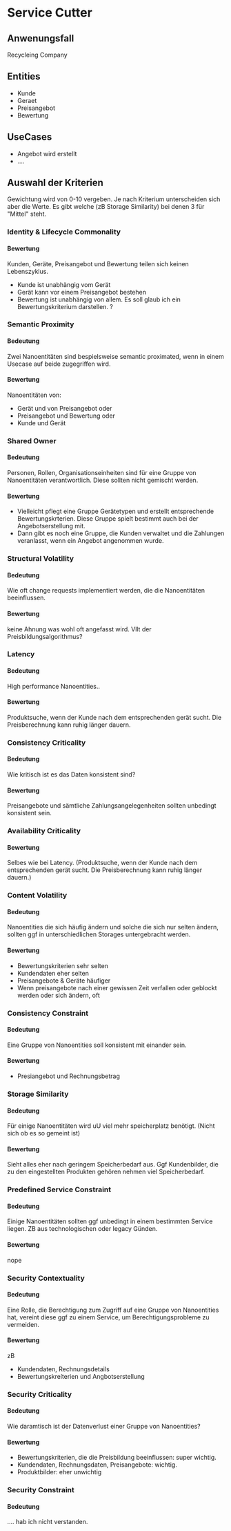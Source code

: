 # Service Cutter


## Anwenungsfall

Recycleing Company


## Entities

- Kunde
- Geraet
- Preisangebot
- Bewertung


## UseCases

- Angebot wird erstellt
- ....

## Auswahl der Kriterien

Gewichtung wird von 0-10 vergeben. Je nach Kriterium unterscheiden sich aber die Werte. Es gibt welche (zB Storage Similarity) bei denen 3 für "Mittel" steht.


### Identity & Lifecycle Commonality

#### Bewertung
Kunden, Geräte, Preisangebot und Bewertung teilen sich keinen Lebenszyklus.
- Kunde ist unabhängig vom Gerät
- Gerät kann vor einem Preisangebot bestehen
- Bewertung ist unabhängig von allem. Es soll glaub ich ein Bewertungskriterium darstellen. ?


### Semantic Proximity

#### Bedeutung
Zwei Nanoentitäten sind bespielsweise semantic proximated, wenn in einem Usecase auf beide zugegriffen wird.

#### Bewertung
Nanoentitäten von:
- Gerät und von Preisangebot oder
- Preisangebot und Bewertung oder
- Kunde und Gerät


### Shared Owner

#### Bedeutung
Personen, Rollen, Organisationseinheiten sind für eine Gruppe von Nanoentitäten verantwortlich. Diese sollten nicht gemischt werden.

#### Bewertung
- Vielleicht pflegt eine Gruppe Gerätetypen und erstellt entsprechende Bewertungskrterien. Diese Gruppe spielt bestimmt auch bei der Angebotserstellung mit.
- Dann gibt es noch eine Gruppe, die Kunden verwaltet und die Zahlungen veranlasst, wenn ein Angebot angenommen wurde.


### Structural Volatility

#### Bedeutung
Wie oft change requests implementiert werden, die die Nanoentitäten beeinflussen.

#### Bewertung
keine Ahnung was wohl oft angefasst wird. Vllt der Preisbildungsalgorithmus?


### Latency

#### Bedeutung
High performance Nanoentities..

#### Bewertung
Produktsuche, wenn der Kunde nach dem entsprechenden gerät sucht. Die Preisberechnung kann ruhig länger dauern.


### Consistency Criticality

#### Bedeutung
Wie kritisch ist es das Daten konsistent sind?

#### Bewertung
Preisangebote und sämtliche Zahlungsangelegenheiten sollten unbedingt konsistent sein.


### Availability Criticality

#### Bewertung
Selbes wie bei Latency. (Produktsuche, wenn der Kunde nach dem entsprechenden gerät sucht. Die Preisberechnung kann ruhig länger dauern.)


### Content Volatility

#### Bedeutung
Nanoentities die sich häufig ändern und solche die sich nur selten ändern, sollten ggf in unterschiedlichen Storages untergebracht werden.

#### Bewertung
- Bewertungskriterien sehr selten
- Kundendaten eher selten
- Preisangebote & Geräte häufiger
- Wenn preisangebote nach einer gewissen Zeit verfallen oder geblockt werden oder sich ändern, oft


### Consistency Constraint

#### Bedeutung
Eine Gruppe von Nanoentities soll konsistent mit einander sein.

#### Bewertung
- Presiangebot und Rechnungsbetrag


### Storage Similarity

#### Bedeutung
Für einige Nanoentitäten wird uU viel mehr speicherplatz benötigt. (Nicht sich ob es so gemeint ist)

#### Bewertung
Sieht alles eher nach geringem Speicherbedarf aus. Ggf Kundenbilder, die zu den eingestellten Produkten gehören nehmen viel Speicherbedarf.


### Predefined Service Constraint

#### Bedeutung
Einige Nanoentitäten sollten ggf unbedingt in einem bestimmten Service liegen. ZB aus technologischen oder legacy Günden.

#### Bewertung
nope


### Security Contextuality

#### Bedeutung
Eine Rolle, die Berechtigung zum Zugriff auf eine Gruppe von Nanoentities hat, vereint diese ggf zu einem Service, um Berechtigungsprobleme zu vermeiden.

#### Bewertung
zB
- Kundendaten, Rechnungsdetails
- Bewertungskreíterien und Angbotserstellung


### Security Criticality

#### Bedeutung
Wie daramtisch ist der Datenverlust einer Gruppe von Nanoentities?

#### Bewertung
- Bewertungskriterien, die die Preisbildung beeinflussen: super wichtig.
- Kundendaten, Rechnungsdaten, Preisangebote: wichtig.
- Produktbilder: eher unwichtig


### Security Constraint

#### Bedeutung
.... hab ich nicht verstanden.
